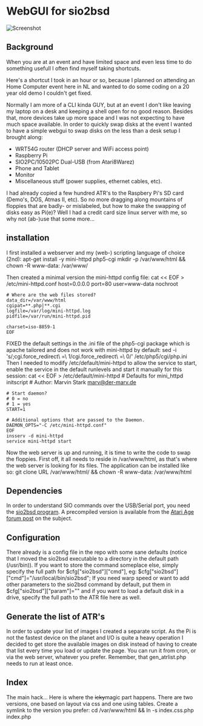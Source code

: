 # WebGUI for sio2bsd

![Screenshot](https://user-images.githubusercontent.com/29672548/42733316-ae4edf4a-882f-11e8-9d9f-891accd25c0a.jpg "WebGUI (index.css.php) rendered by a chrome browser on windows")

## Background
When you are at an event and have limited space and even less time to do something usefull I often find myself taking shortcuts.

Here's a shortcut I took in an hour or so, because I planned on attending an Home Computer event here in NL and wanted to do some coding on a 20 year old demo I couldn't get fixed.

Normally I am more of a CLI kinda GUY, but at an event I don't like leaving my laptop on a desk and keeping a shell open for no good reason. Besides that, more devices take up more space and I was not expecting to have much space available. In order to quickly swap disks at the event I wanted to have a simple webgui to swap disks on the less than a desk setup I brought along:
*  WRT54G router (DHCP server and WiFi access point)
*  Raspberry Pi
*  SIO2PC/10502PC Dual-USB (from Atari8Warez)
*  Phone and Tablet
*  Monitor
*  Miscellaneous stuff (power supplies, ethernet cables, etc).

I had already copied a few hundred ATR's to the Raspbery Pi's SD card (Demo's, DOS, Atmas II, etc). So no more dragging along mountains of floppies that are badly- or mislabeled, but how to make the swapping of disks easy as Pi(e)? Well I had a credit card size linux server with me, so why not (ab-)use that some more...

## installation
I first installed a webserver and my (web-) scripting language of choice (2nd):
    apt-get install -y mini-httpd php5-cgi
    mkdir -p /var/www/html && chown -R www-data: /var/www/
 
Then created a minimal version the mini-httpd config file:
    cat << EOF > /etc/mini-httpd.conf
    host=0.0.0.0
    port=80
    user=www-data
    nochroot
 
    # Where are the web files stored?
    data_dir=/var/www/html
    cgipat=**.php|**.cgi
    logfile=/var/log/mini-httpd.log
    pidfile=/var/run/mini-httpd.pid
 
    charset=iso-8859-1
    EOF
 
FIXED the default settings in the .ini file of the php5-cgi package which is apache tailored and does not work with mini-httpd by default:
    sed -i 's/\;cgi\.force_redirect\ =\ 1/cgi\.force_redirect\ =\ 0/' /etc/php5/cgi/php.ini
Then I needed to modify /etc/default/mini-httpd to allow the service to start, enable the service in the default runlevels and start it manually for this session:
    cat << EOF > /etc/default/mini-httpd
    # Defaults for mini_httpd initscript
    # Author: Marvin Stark <marv@der-marv.de>

    # Start daemon?
    # 0 = no
    # 1 = yes
    START=1

    # Additional options that are passed to the Daemon.
    DAEMON_OPTS="-C /etc/mini-httpd.conf"
    EOF
    insserv -d mini-httpd
    service mini-httpd start
Now the web server is up and running, it is time to write the code to swap the floppies. First off, it all needs to reside in /var/www/html, as that's where the web server is looking for its files. The application can be installed like so:
    git clone URL /var/www/html/ && chown -R www-data: /var/www/html 

## Dependencies
In order to understand SIO commands over the USB/Serial port, you need the [sio2bsd program](https://github.com/TheMontezuma/SIO2BSD). A precompiled version is available from the [Atari Age forum post](http://atariage.com/forums/topic/209010-sio2pi-raspberry-pi-as-a-floppy/) on the subject.

## Configuration
There already is a config file in the repo with some sane defaults (notice that I moved the sio2bsd executable to a directory in the default path (/usr/bin)). If you want to store the command someplace else, simply specify the full path for $cfg["sio2bsd"]["cmd"], eg:
    $cfg["sio2bsd"]["cmd"]="/usr/local/bin/sio2bsd";
If you need warp speed or want to add other parameters to the sio2bsd command by default, put them in $cfg["sio2bsd"]["param"]="" and if you want to load a default disk in a drive, specify the full path to the ATR file here as well.

## Generate the list of ATR's
In order to update your list of images I created a separate script. As the Pi is not the fastest device on the planet and I/O is quite a heavy operation I decided to get store the available images on disk instead of having to create that list every time you load or update the page. You can run it from cron, or via the web server, whatever you prefer. Remember, that gen_atrlist.php needs to run at least once.

## Index
The main hack... Here is where the ~~icky~~magic part happens. There are two versions, one based on layout via css and one using tables. Create a symlink to the version you prefer:
     cd /var/www/html && ln -s index.css.php index.php
